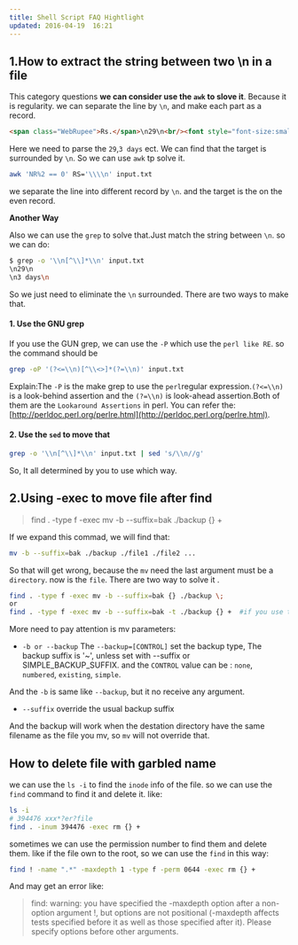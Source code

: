 ```yaml
---
title: Shell Script FAQ Hightlight
updated: 2016-04-19  16:21
---
```


## 1.How to extract the string between two \n in a file

This category questions **we can consider use the `awk` to slove it**. Because it is regularity. we can separate the line by `\n`, and make each part as a record.

```html
<span class="WebRupee">Rs.</span>\n29\n<br/><font style="font-size:smaller">\n3 days\n</font></td>
```

Here we need to parse the `29`,`3 days` ect. We can find that the target is surrounded by `\n`. So we can use `awk` tp solve it.

```bash
awk 'NR%2 == 0' RS='\\\\n' input.txt
```

we separate the line into different record by `\n`. and the target is the on the even record. 

**Another Way**  

Also we can use the `grep` to solve that.Just match the string between `\n`. so we can do:

```bash
$ grep -o '\\n[^\\]*\\n' input.txt
\n29\n
\n3 days\n
```
So we just need to eliminate the `\n` surrounded. There are two ways to make that.

####  1. Use the GNU grep

If you use the GUN grep, we can use the `-P` which use the `perl like RE`. so the command should be 

```bash
grep -oP '(?<=\\n)[^\\<>]*(?=\\n)' input.txt
```

Explain:The `-P` is the make grep to use the `perl`regular expression.`(?<=\\n)` is a look-behind assertion and the `(?=\\n)` is look-ahead assertion.Both of them are the `Lookaround Assertions` in perl.
You can refer the: [http://perldoc.perl.org/perlre.html](http://perldoc.perl.org/perlre.html).


#### 2. Use the `sed` to move that

```bash
grep -o '\\n[^\\]*\\n' input.txt | sed 's/\\n//g'
```

So, It all determined by you to use which way.



## 2.Using -exec to move file after find 

> find . -type f -exec mv -b --suffix=bak ./backup {} +

If we expand this commad, we will find that:

```bash
mv -b --suffix=bak ./backup ./file1 ./file2 ...
```

So that will get wrong, because the `mv` need the last argument must be a `directory`. now is the `file`.
There are two way to solve it .

```bash
find . -type f -exec mv -b --suffix=bak {} ./backup \;  
or
find . -type f -exec mv -b --suffix=bak -t ./backup {} +  #if you use the gnu mv
```

More need to pay attention is mv parameters:

+ `-b or --backup` 
The `--backup=[CONTROL]` set the backup type, The backup suffix is '~', unless set with --suffix or SIMPLE_BACKUP_SUFFIX. and the `CONTROL` value can be : `none`, `numbered`, `existing`, `simple`.

And the `-b` is same like `--backup`, but it no receive any argument.

+ `--suffix`
override the usual backup suffix

And the backup will work when the destation directory have the same filename as the file you mv, so `mv` will not override that. 


## How to delete file with garbled name

we can use the `ls -i` to find the `inode` info of the file. so we can use the `find` command to find it and delete it. like:

```bash
ls -i
# 394476 xxx*?er?file
find . -inum 394476 -exec rm {} +
```

sometimes we can use the permission number to find them and delete them. like if the file own to the root, so we can use the `find` in this way:

```bash
find ! -name ".*" -maxdepth 1 -type f -perm 0644 -exec rm {} +
```

And may get an error like:

> find: warning: you have specified the -maxdepth option after a non-option argument !, but options are not positional (-maxdepth affects tests specified before it as well as those specified after it).  Please specify options before other arguments.
